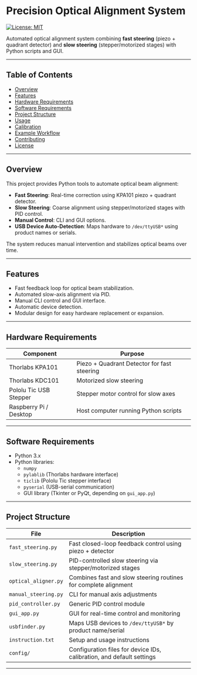 # Precision Optical Alignment System

[![License: MIT](https://img.shields.io/badge/License-MIT-blue.svg)](LICENSE)

Automated optical alignment system combining **fast steering** (piezo + quadrant detector) and **slow steering** (stepper/motorized stages) with Python scripts and GUI.

---

## Table of Contents

- [Overview](#overview)  
- [Features](#features)  
- [Hardware Requirements](#hardware-requirements)  
- [Software Requirements](#software-requirements)  
- [Project Structure](#project-structure)  
- [Usage](#usage)  
- [Calibration](#calibration)  
- [Example Workflow](#example-workflow)  
- [Contributing](#contributing)  
- [License](#license)  

---

## Overview

This project provides Python tools to automate optical beam alignment:

- **Fast Steering**: Real-time correction using KPA101 piezo + quadrant detector.  
- **Slow Steering**: Coarse alignment using stepper/motorized stages with PID control.  
- **Manual Control**: CLI and GUI options.  
- **USB Device Auto-Detection**: Maps hardware to `/dev/ttyUSB*` using product names or serials.

The system reduces manual intervention and stabilizes optical beams over time.

---

## Features

- Fast feedback loop for optical beam stabilization.  
- Automated slow-axis alignment via PID.  
- Manual CLI control and GUI interface.  
- Automatic device detection.  
- Modular design for easy hardware replacement or expansion.

---

## Hardware Requirements

| Component | Purpose |
|-----------|---------|
| Thorlabs KPA101 | Piezo + Quadrant Detector for fast steering |
| Thorlabs KDC101 | Motorized slow steering |
| Pololu Tic USB Stepper | Stepper motor control for slow axes |
| Raspberry Pi / Desktop | Host computer running Python scripts |

---

## Software Requirements

- Python 3.x  
- Python libraries:
  - `numpy`
  - `pylablib` (Thorlabs hardware interface)
  - `ticlib` (Pololu Tic stepper interface)
  - `pyserial` (USB-serial communication)
  - GUI library (Tkinter or PyQt, depending on `gui_app.py`)

---

## Project Structure

| File | Description |
|------|-------------|
| `fast_steering.py` | Fast closed-loop feedback control using piezo + detector |
| `slow_steering.py` | PID-controlled slow steering via stepper/motorized stages |
| `optical_aligner.py` | Combines fast and slow steering routines for complete alignment |
| `manual_steering.py` | CLI for manual axis adjustments |
| `pid_controller.py` | Generic PID control module |
| `gui_app.py` | GUI for real-time control and monitoring |
| `usbfinder.py` | Maps USB devices to `/dev/ttyUSB*` by product name/serial |
| `instruction.txt` | Setup and usage instructions |
| `config/` | Configuration files for device IDs, calibration, and default settings |

---
